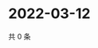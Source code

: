 # 2022-03-12

共 0 条

<!-- BEGIN WEIBO -->
<!-- 最后更新时间 Sat Mar 12 2022 10:25:09 GMT+0800 (China Standard Time) -->

<!-- END WEIBO -->

